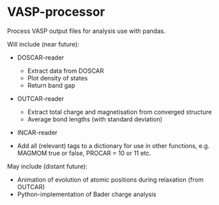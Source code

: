 # VASP-processor
Process VASP output files for analysis use with pandas.

Will include (near future):

- DOSCAR-reader
  - Extract data from DOSCAR
  - Plot density of states
  - Return band gap
  
- OUTCAR-reader
  - Extract total charge and magnetisation from converged structure
  - Average bond lengths (with standard deviation)
  
 
 - INCAR-reader
  - Add all (relevant) tags to a dictionary for use in other functions, e.g. MAGMOM true or false, PROCAR = 10 or 11 etc.
 
 
 May include (distant future):
 
 - Animation of evolution of atomic positions during relaxation (from OUTCAR)
 - Python-implementation of Bader charge analysis
 

